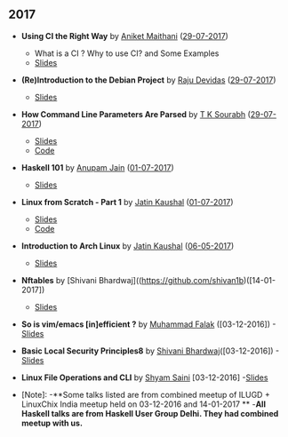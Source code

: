 ## 2017
- **Using CI the Right Way** by [Aniket Maithani](https://github.com/aniketmaithani) ([29-07-2017]) 
   - What is a CI ? Why to use CI? and Some Examples
  - [Slides](https://github.com/ILUGD/talks/blob/master/slides/using_ci_the_right_way.pptx)   
    
- **(Re)Introduction to the Debian Project** by [Raju Devidas](https://gitlab.com/rajudev) ([29-07-2017])
  - [Slides]()

- **How Command Line Parameters Are Parsed** by [T K Sourabh](https://github.com/sourabhtk37) ([29-07-2017])
  - [Slides](https://slides.com/tksourabh/how-command/)
  - [Code](https://github.com/sourabhtk37/Cmd-Line-Args)

- **Haskell 101** by [Anupam Jain](https://github.com/ajnsit/) ([01-07-2017])

  - [Slides](https://speakerdeck.com/ajnsit/haskell-101)
  
- **Linux from Scratch - Part 1** by [Jatin Kaushal](https://github.com/cocoa1231/) ([01-07-2017])

  - [Slides](http://slides.com/jatinkaushal/deck-2)
  - [Code](https://www.github.com/cocoa1231/lfs)
  
- **Introduction to Arch Linux** by [Jatin Kaushal](https://github.com/cocoa1231/) ([06-05-2017])

  - [Slides](http://slides.com/jatinkaushal/deck#/)

- **Nftables** by [Shivani Bhardwaj]((https://github.com/shivan1b)([14-01-2017]) 
  - [Slides](http://slides.com/shivanibhardwaj/netfilter-hooksan-easy-guide#/)

- **So is vim/emacs [in]efficient ?** by [Muhammad Falak](https://github.com/mfrw) ([03-12-2016])
  -[Slides](https://github.com/mfrw/talks/blob/master/ilugd-vi_emacs/ILUG_D_Talk_no_animation.pdf)
  
- **Basic Local Security Principles8** by [Shivani Bhardwaj](https://github.com/shivan1b)([03-12-2016])
  -[Slides](http://slides.com/shivanibhardwaj/local-security-principles#/)

- **Linux File Operations and CLI** by [Shyam Saini](https://github.com/mystictot) [03-12-2016]
  -[Slides](https://github.com/mysticTot/My_Talks/blob/master/ilugd-talks/ilugd-3rd-December-2016/ilugd-3rd-december-2016-talk.pdf)

[01-07-2017]: https://www.meetup.com/ILUGDelhi/events/238711998/
[06-05-2017]: https://www.meetup.com/ILUGDelhi/events/237723048/
[29-07-2017]: https://www.meetup.com/ILUGDelhi/events/240237639/

- [Note]: 
  -**Some talks listed are from combined meetup of ILUGD + LinuxChix India meetup held on 03-12-2016 and 14-01-2017 **
  -**All Haskell talks are from Haskell User Group Delhi. They had combined meetup with us.**
